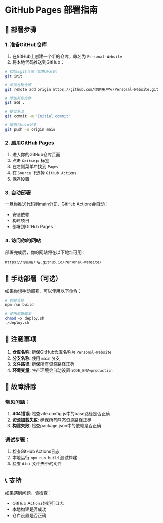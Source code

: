 # GitHub Pages 部署指南

## 🚀 部署步骤

### 1. 准备GitHub仓库

1. 在GitHub上创建一个新的仓库，命名为 `Personal-Website`
2. 将本地代码推送到GitHub：

```bash
# 初始化git仓库（如果还没有）
git init

# 添加远程仓库
git remote add origin https://github.com/你的用户名/Personal-Website.git

# 添加所有文件
git add .

# 提交更改
git commit -m "Initial commit"

# 推送到main分支
git push -u origin main
```

### 2. 启用GitHub Pages

1. 进入你的GitHub仓库页面
2. 点击 `Settings` 标签
3. 在左侧菜单中找到 `Pages`
4. 在 `Source` 下选择 `GitHub Actions`
5. 保存设置

### 3. 自动部署

一旦你推送代码到main分支，GitHub Actions会自动：
- 安装依赖
- 构建项目
- 部署到GitHub Pages

### 4. 访问你的网站

部署完成后，你的网站将在以下地址可用：
```
https://你的用户名.github.io/Personal-Website/
```

## 🔧 手动部署（可选）

如果你想手动部署，可以使用以下命令：

```bash
# 构建项目
npm run build

# 使用部署脚本
chmod +x deploy.sh
./deploy.sh
```

## 📝 注意事项

1. **仓库名称**: 确保GitHub仓库名称为 `Personal-Website`
2. **分支名称**: 使用 `main` 分支
3. **文件路径**: 确保所有资源路径正确
4. **环境变量**: 生产环境会自动设置 `NODE_ENV=production`

## 🐛 故障排除

### 常见问题：

1. **404错误**: 检查vite.config.js中的base路径是否正确
2. **资源加载失败**: 确保所有静态资源路径正确
3. **构建失败**: 检查package.json中的依赖是否正确

### 调试步骤：

1. 检查GitHub Actions日志
2. 本地运行 `npm run build` 测试构建
3. 检查 `dist` 文件夹中的文件

## 📞 支持

如果遇到问题，请检查：
- GitHub Actions的运行日志
- 本地构建是否成功
- 仓库设置是否正确
